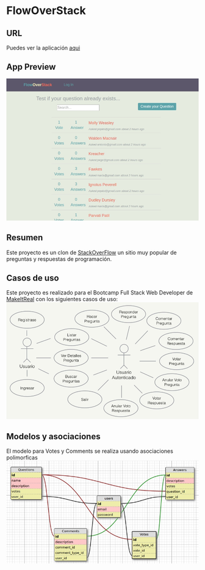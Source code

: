 # FlowOverStack

## URL
Puedes ver la aplicación [aqui](https://finalflowoverstack.herokuapp.com/)

## App Preview
![App Preview](./public/appPreview.jpg?raw=true "FlowOverStack App Preview")

## Resumen
Este proyecto es un clon de [StackOverFlow](https://es.stackoverflow.com/) un sitio muy popular de preguntas y respuestas de programación.

## Casos de uso
Este proyecto es realizado para el Bootcamp Full Stack Web Developer de  [MakeItReal](https://www.makeitreal.camp/) con los siguientes casos de uso:
![Casos de Uso](./public/flowoverstack-use-cases.jpg?raw=true "User Cases")

## Modelos y asociaciones
El modelo para Votes y Comments se realiza usando asociaciones polimorficas
![App Preview](./public/schema.jpg?raw=true "FlowOverStack App Preview")

